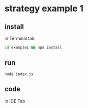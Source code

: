 # strategy example 1

## install

in Terminal tab

```bash
cd example1 && npm install
```

## run

`node index.js`

## code

in IDE Tab
